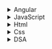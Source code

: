 <details><summary>Angular </summary>
```typescript
        * Rxjs
        * Sharing Data
        * Forms
        * Routing
        * Core
        * Pipes
        * ngRx
        * Optimization
        * Best Practicces
        * Testing
        * Dynamic components
        * New features
        * ngRx
```
    
</details>

<details><summary>JavaScript </summary>

    ```typescript
        * concepts
        * array methods
        * string methods
        * design patterns
        * Solid principles
        * oops
    
    ```

</details>
<details><summary>Html </summary>
    ```typescript

    * New features
    * Accessibility
    * SEO 
    
    ```

</details>
<details><summary>Css </summary>

```typescript
    * position
    * center a div
    * pseudo classes
    * Flex, grid
    * responsiveness
    * sass
    * Media Queries
    * Material
    * selectors
```
  

</details>
<details><summary>DSA </summary>
     
```typescript
    * DSA 
        - strings
        - arrays
        - objects
    * Algorithms
        - searching 
        - sorting
```

</details>
